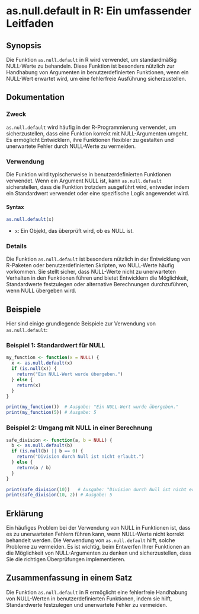 <!--
Meta Description: # as.null.default in R: Ein umfassender Leitfaden ## Synopsis Die Funktion `as.null.default` in R wird verwendet, um standardmäßig NULL-Werte zu behan...
Meta Keywords: null, default, die, ein, wird
-->

# as.null.default in R: Ein umfassender Leitfaden

## Synopsis
Die Funktion `as.null.default` in R wird verwendet, um standardmäßig NULL-Werte zu behandeln. Diese Funktion ist besonders nützlich zur Handhabung von Argumenten in benutzerdefinierten Funktionen, wenn ein NULL-Wert erwartet wird, um eine fehlerfreie Ausführung sicherzustellen.

## Dokumentation
### Zweck
`as.null.default` wird häufig in der R-Programmierung verwendet, um sicherzustellen, dass eine Funktion korrekt mit NULL-Argumenten umgeht. Es ermöglicht Entwicklern, ihre Funktionen flexibler zu gestalten und unerwartete Fehler durch NULL-Werte zu vermeiden.

### Verwendung
Die Funktion wird typischerweise in benutzerdefinierten Funktionen verwendet. Wenn ein Argument NULL ist, kann `as.null.default` sicherstellen, dass die Funktion trotzdem ausgeführt wird, entweder indem ein Standardwert verwendet oder eine spezifische Logik angewendet wird.

#### Syntax
```R
as.null.default(x)
```
- `x`: Ein Objekt, das überprüft wird, ob es NULL ist.

### Details
Die Funktion `as.null.default` ist besonders nützlich in der Entwicklung von R-Paketen oder benutzerdefinierten Skripten, wo NULL-Werte häufig vorkommen. Sie stellt sicher, dass NULL-Werte nicht zu unerwarteten Verhalten in den Funktionen führen und bietet Entwicklern die Möglichkeit, Standardwerte festzulegen oder alternative Berechnungen durchzuführen, wenn NULL übergeben wird.

## Beispiele
Hier sind einige grundlegende Beispiele zur Verwendung von `as.null.default`:

### Beispiel 1: Standardwert für NULL
```R
my_function <- function(x = NULL) {
  x <- as.null.default(x)
  if (is.null(x)) {
    return("Ein NULL-Wert wurde übergeben.")
  } else {
    return(x)
  }
}

print(my_function())  # Ausgabe: "Ein NULL-Wert wurde übergeben."
print(my_function(5)) # Ausgabe: 5
```

### Beispiel 2: Umgang mit NULL in einer Berechnung
```R
safe_division <- function(a, b = NULL) {
  b <- as.null.default(b)
  if (is.null(b) || b == 0) {
    return("Division durch Null ist nicht erlaubt.")
  } else {
    return(a / b)
  }
}

print(safe_division(10))   # Ausgabe: "Division durch Null ist nicht erlaubt."
print(safe_division(10, 2)) # Ausgabe: 5
```

## Erklärung
Ein häufiges Problem bei der Verwendung von NULL in Funktionen ist, dass es zu unerwarteten Fehlern führen kann, wenn NULL-Werte nicht korrekt behandelt werden. Die Verwendung von `as.null.default` hilft, solche Probleme zu vermeiden. Es ist wichtig, beim Entwerfen Ihrer Funktionen an die Möglichkeit von NULL-Argumenten zu denken und sicherzustellen, dass Sie die richtigen Überprüfungen implementieren.

## Zusammenfassung in einem Satz
Die Funktion `as.null.default` in R ermöglicht eine fehlerfreie Handhabung von NULL-Werten in benutzerdefinierten Funktionen, indem sie hilft, Standardwerte festzulegen und unerwartete Fehler zu vermeiden.